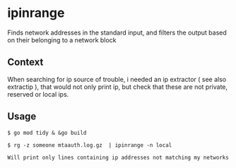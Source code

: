 # ipinrange

Finds network addresses in the standard input, and filters the output based on their belonging to a network block

## Context

When searching for ip source of trouble, i needed an ip extractor ( see also extractip ), that would not only print ip, but check that these are not private, reserved or local ips.

## Usage

```shell
$ go mod tidy & &go build

$ rg -z someone mtaauth.log.gz  | ipinrange -n local 

Will print only lines containing ip addresses not matching my networks      
                     
```
